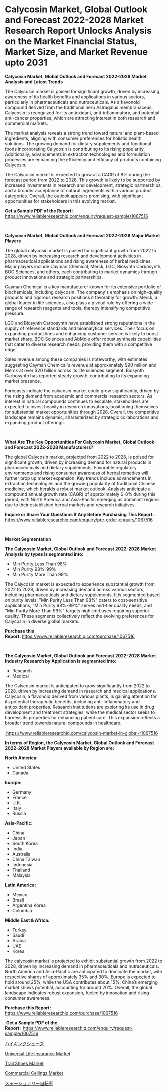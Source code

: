<p><h1>Calycosin Market, Global Outlook and Forecast 2022-2028 Market Research Report Unlocks Analysis on the Market Financial Status, Market Size, and Market Revenue upto 2031</h1></p><p><strong>Calycosin Market, Global Outlook and Forecast 2022-2028 Market Analysis and Latest Trends</strong></p>
<p><p>The Calycosin market is poised for significant growth, driven by increasing awareness of its health benefits and applications in various sectors, particularly in pharmaceuticals and nutraceuticals. As a flavonoid compound derived from the traditional herb Astragalus membranaceus, Calycosin is recognized for its antioxidant, anti-inflammatory, and potential anti-cancer properties, which are attracting interest in both research and commercial markets.</p><p>The market analysis reveals a strong trend toward natural and plant-based ingredients, aligning with consumer preferences for holistic health solutions. The growing demand for dietary supplements and functional foods incorporating Calycosin is contributing to its rising popularity. Additionally, advancements in extraction technologies and formulation processes are enhancing the efficiency and efficacy of products containing Calycosin.</p><p>The Calycosin market is expected to grow at a CAGR of 8% during the forecast period from 2022 to 2028. This growth is likely to be supported by increased investments in research and development, strategic partnerships, and a broader acceptance of natural ingredients within various product categories. Overall, the outlook appears promising, with significant opportunities for stakeholders in this evolving market.</p></p>
<p><strong>Get a Sample PDF of the Report:&nbsp;</strong> <a href="https://www.reliableresearchiq.com/enquiry/request-sample/1067516">https://www.reliableresearchiq.com/enquiry/request-sample/1067516</a></p>
<p>&nbsp;</p>
<p><strong>Calycosin Market, Global Outlook and Forecast 2022-2028 Major Market Players</strong></p>
<p><p>The global calycosin market is poised for significant growth from 2022 to 2028, driven by increasing research and development activities in pharmaceutical applications and rising awareness of herbal medicines. Major players include Cayman Chemical, Merck, LGC, Biosynth Carbosynth, BOC Sciences, and others, each contributing to market dynamics through product innovations and strategic partnerships.</p><p>Cayman Chemical is a key manufacturer known for its extensive portfolio of biochemicals, including calycosin. The company's emphasis on high-quality products and rigorous research positions it favorably for growth. Merck, a global leader in life sciences, also plays a pivotal role by offering a wide range of research reagents and tools, thereby intensifying competitive pressure.</p><p>LGC and Biosynth Carbosynth have established strong reputations in the supply of reference standards and bioanalytical services. Their focus on expanding product lines and enhancing customer service is likely to boost market share. BOC Sciences and AbMole offer robust synthesis capabilities that cater to diverse research needs, providing them with a competitive edge.</p><p>Sales revenue among these companies is noteworthy, with estimates suggesting Cayman Chemical's revenue at approximately $90 million and Merck at over $20 billion across its life sciences segment. Biosynth Carbosynth has reported steady growth, contributing to its expanding market presence.</p><p>Forecasts indicate the calycosin market could grow significantly, driven by the rising demand from academic and commercial research sectors. As interest in natural compounds continues to escalate, stakeholders are expected to invest heavily in research innovations, positioning themselves for substantial market opportunities through 2028. Overall, the competitive landscape remains dynamic, characterized by strategic collaborations and expanding product offerings.</p></p>
<p>&nbsp;</p>
<p><strong>What Are The Key Opportunities For Calycosin Market, Global Outlook and Forecast 2022-2028 Manufacturers?</strong></p>
<p><p>The global Calycosin market, projected from 2022 to 2028, is poised for significant growth, driven by increasing demand for natural products in pharmaceuticals and dietary supplements. Favorable regulatory environments and rising consumer awareness of herbal remedies will further prop up market expansion. Key trends include advancements in extraction technologies and the growing popularity of traditional Chinese medicine, which heralds a robust market outlook. Analysts anticipate a compound annual growth rate (CAGR) of approximately 6-8% during this period, with North America and Asia-Pacific emerging as dominant regions due to their established herbal markets and research initiatives.</p></p>
<p><strong>Inquire or Share Your Questions If Any Before Purchasing This Report:</strong> <a href="https://www.reliableresearchiq.com/enquiry/pre-order-enquiry/1067516">https://www.reliableresearchiq.com/enquiry/pre-order-enquiry/1067516</a></p>
<p>&nbsp;</p>
<p><strong>Market Segmentation</strong></p>
<p><strong>The Calycosin Market, Global Outlook and Forecast 2022-2028 Market Analysis by types is segmented into:</strong></p>
<p><ul><li>Min Purity Less Than 98%</li><li>Min Purity 98%-99%</li><li>Min Purity More Than 99%</li></ul></p>
<p><p>The Calycosin market is expected to experience substantial growth from 2022 to 2028, driven by increasing demand across various sectors, including pharmaceuticals and dietary supplements. It is segmented based on purity levels: "Min Purity Less Than 98%" caters to cost-sensitive applications, "Min Purity 98%-99%" serves mid-tier quality needs, and "Min Purity More Than 99%" targets high-end uses requiring superior quality. These segments collectively reflect the evolving preferences for Calycosin in diverse global markets.</p></p>
<p><strong>Purchase this Report:&nbsp;</strong><a href="https://www.reliableresearchiq.com/purchase/1067516">https://www.reliableresearchiq.com/purchase/1067516</a></p>
<p>&nbsp;</p>
<p><strong>The Calycosin Market, Global Outlook and Forecast 2022-2028 Market Industry Research by Application is segmented into:</strong></p>
<p><ul><li>Research</li><li>Medical</li></ul></p>
<p><p>The Calycosin market is anticipated to grow significantly from 2022 to 2028, driven by increasing demand in research and medical applications. Calycosin, a flavonoid derived from various plants, is gaining attention for its potential therapeutic benefits, including anti-inflammatory and antioxidant properties. Research institutions are exploring its use in drug development and treatment strategies, while the medical sector seeks to harness its properties for enhancing patient care. This expansion reflects a broader trend towards natural compounds in healthcare.</p></p>
<p><a href="https://www.reliableresearchiq.com/calycosin-market-in-global-r1067516">&nbsp;https://www.reliableresearchiq.com/calycosin-market-in-global-r1067516</a></p>
<p><strong>In terms of Region, the Calycosin Market, Global Outlook and Forecast 2022-2028 Market Players available by Region are:</strong></p>
<p>
    <p> <strong> North America: </strong>
        <ul>
            <li>United States</li>
            <li>Canada</li>
        </ul>
        </p> 
    <p> <strong> Europe: </strong>
        <ul>
            <li>Germany</li>
            <li>France</li>
            <li>U.K.</li>
            <li>Italy</li>
            <li>Russia</li>
        </ul>
        </p> 
    <p> <strong> Asia-Pacific: </strong>
        <ul>
            <li>China</li>
            <li>Japan</li>
            <li>South Korea</li>
            <li>India</li>
            <li>Australia</li>
            <li>China Taiwan</li>
            <li>Indonesia</li>
            <li>Thailand</li>
            <li>Malaysia</li>
        </ul>
        </p> 
    <p> <strong> Latin America: </strong>
        <ul>
            <li>Mexico</li>
            <li>Brazil</li>
            <li>Argentina Korea</li>
            <li>Colombia</li>
        </ul>
        </p> 
    <p> <strong> Middle East & Africa: </strong>
        <ul>
            <li>Turkey</li>
            <li>Saudi</li>
            <li>Arabia</li>
            <li>UAE</li>
            <li>Korea</li>
        </ul>
    </p>
    </p>
<p><p>The calycosin market is projected to exhibit substantial growth from 2022 to 2028, driven by increasing demand in pharmaceuticals and nutraceuticals. North America and Asia-Pacific are anticipated to dominate the market, with respective shares of approximately 35% and 30%. Europe is expected to hold around 25%, while the USA contributes about 15%. China’s emerging market shows potential, accounting for around 20%. Overall, the global landscape indicates robust expansion, fueled by innovation and rising consumer awareness.</p></p>
<p><strong>Purchase this Report: </strong><a href="https://www.reliableresearchiq.com/purchase/1067516">https://www.reliableresearchiq.com/purchase/1067516</a></p>
<p>&nbsp;<strong>Get a Sample PDF of the Report:&nbsp;&nbsp;</strong><a href="https://www.reliableresearchiq.com/enquiry/request-sample/1067516">https://www.reliableresearchiq.com/enquiry/request-sample/1067516</a></p>
<p><strong></strong></p>
<p><p><a href="https://medium.com/@harper17bmoles/2024%E5%B9%B4%E3%81%8B%E3%82%892031%E5%B9%B4%E3%81%BE%E3%81%A7%E3%81%AE%E6%9C%9F%E9%96%93%E3%81%AB%E4%BA%88%E6%B8%AC%E3%81%95%E3%82%8C%E3%82%8B%E3%82%B0%E3%83%AD%E3%83%BC%E3%83%90%E3%83%AB%E3%83%8F%E3%82%A4%E3%82%AD%E3%83%B3%E3%82%B0%E3%83%95%E3%83%83%E3%83%88%E3%82%A6%E3%82%A7%E3%82%A2%E5%B8%82%E5%A0%B4%E3%81%AE%E5%B8%82%E5%A0%B4%E5%8B%95%E5%90%91%E3%81%A8%E5%B0%86%E6%9D%A5%E3%81%AE%E3%83%88%E3%83%AC%E3%83%B3%E3%83%89-1ee7dc1f5d1b">ハイキングシューズ</a></p><p><a href="https://www.linkedin.com/pulse/universal-life-insurance-industry-analysis-report-its-market-size-vzx1f?trackingId=b5qgHo9fSda1td9qFONroQ%3D%3D">Universal Life Insurance Market</a></p><p><a href="https://medium.com/@graceturner587/insights-into-the-trail-shoes-market-market-players-market-size-geographical-regions-and-526a02b1dc08">Trail Shoes Market</a></p><p><a href="https://medium.com/@graceturner587/global-commercial-ceilings-market-sector-types-applications-market-player-strategies-regional-67c6e224033c">Commercial Ceilings Market</a></p><p><a href="https://medium.com/@harper17bmoles/2024%E5%B9%B4%E3%81%8B%E3%82%892031%E5%B9%B4%E3%81%AE%E6%9C%9F%E9%96%93%E3%81%AB%E3%81%8A%E3%81%91%E3%82%8B%E3%82%B0%E3%83%AD%E3%83%BC%E3%83%90%E3%83%AB%E3%82%B9%E3%83%86%E3%83%BC%E3%82%B7%E3%83%A7%E3%83%8A%E3%83%AA%E3%83%BC%E3%83%90%E3%82%A4%E3%82%AF%E5%B8%82%E5%A0%B4%E3%81%AE%E6%A9%9F%E4%BC%9A%E3%81%A8%E4%BA%88%E6%B8%AC-0a5a14bf982e">ステーショナリー自転車</a></p></p>